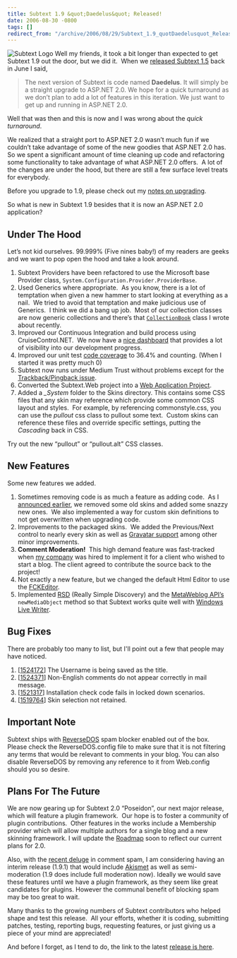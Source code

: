 ```yaml
---
title: Subtext 1.9 &quot;Daedelus&quot; Released!
date: 2006-08-30 -0800
tags: []
redirect_from: "/archive/2006/08/29/Subtext_1.9_quotDaedelusquot_Released.aspx/"
---
```


![Subtext
Logo](https://haacked.com/images/haacked_com/WindowsLiveWriter/Subtext1.9DaedelusReleased_10CAF/SubtextLogo5.png)
Well my friends, it took a bit longer than expected to get Subtext 1.9
out the door, but we did it.  When we [released Subtext
1.5](https://haacked.com/archive/2006/06/07/Subtext1.5NautilusRAndREditionReleased.aspx "Subtext 1.5 announcement") back
in June I said,

> The next version of Subtext is code named **Daedelus**. It will simply
> be a straight upgrade to ASP.NET 2.0. We hope for a quick turnaround
> as we don’t plan to add a lot of features in this iteration. We just
> want to get up and running in ASP.NET 2.0.

Well that was then and this is now and I was wrong about the *quick
turnaround*.

We realized that a straight port to ASP.NET 2.0 wasn’t much fun if we
couldn’t take advantage of some of the new goodies that ASP.NET 2.0
has.  So we spent a significant amount of time cleaning up code and
refactoring some functionality to take advantage of what ASP.NET 2.0
offers.  A lot of the changes are under the hood, but there are still a
few surface level treats for everybody.

Before you upgrade to 1.9, please check out my [notes on
upgrading](https://haacked.com/archive/2006/08/31/Important_Note_On_Upgrading_to_Subtext_1.9.aspx "important note on upgrading Subtext").

So what is new in Subtext 1.9 besides that it is now an ASP.NET 2.0
application?

Under The Hood
--------------

Let’s not kid ourselves. 99.999% (Five nines baby!) of my readers are
geeks and we want to pop open the hood and take a look around.

1.  Subtext Providers have been refactored to use the Microsoft base
    Provider class, `System.Configuration.Provider.ProviderBase`.
2.  Used Generics where appropriate.  As you know, there is a lot of
    temptation when given a new hammer to start looking at everything as
    a nail.  We tried to avoid that temptation and make judicious use of
    Generics.  I think we did a bang up job.  Most of our collection
    classes are now generic collections and there’s
    that [`CollectionBook`](https://haacked.com/archive/2006/08/14/FunIteratingPagedCollectionsWithGenericsAndIterators.aspx "Fun iterating PagedCollections")
    class I wrote about recently.
3.  Improved our Continuous Integration and build process using
    CruiseControl.NET.  We now have a [nice
    dashboard](http://haacked.dyndns.org/ccnet/ "CCNET Dashboard") that
    provides a lot of visibility into our development progress.
4.  Improved our unit test [code
    coverage](https://haacked.com/archive/2004/11/03/CodeCoverageIsNotEnough.aspx "Code Coverage is not enough")
    to 36.4% and counting. (When I started it was pretty much 0)
5.  Subtext now runs under Medium Trust without problems except for the
    [Trackback/Pingback
    issue](https://haacked.com/archive/2006/07/10/MoreOnMediumTrustAndTrackbacks.aspx "Trackbacks in Medium Trust").
6.  Converted the Subtext.Web project into a [Web Application
    Project](http://msdn.microsoft.com/asp.net/reference/infrastructure/wap/default.aspx "Web Application Project").
7.  Added a *\_System* folder to the Skins directory. This contains some
    CSS files that any skin may reference which provide some common CSS
    layout and styles.  For example, by referencing commonstyle.css, you
    can use the *pullout* css class to pullout some text.  Custom skins
    can reference these files and override specific settings, putting
    the *Cascading* back in CSS.

Try out the new “pullout” or “pullout.alt” CSS classes.

New Features
------------

Some new features we added.

1.  Sometimes removing code is as much a feature as adding code.  As I
    [announced
    earlier](https://haacked.com/archive/2006/08/26/Developing_Custom_Skins.aspx "Developing Custom Skins"),
    we removed some old skins and added some snazzy new ones.  We also
    implemented a way for custom skin definitions to not get overwritten
    when upgrading code.
2.  Improvements to the packaged skins.  We added the Previous/Next
    control to nearly every skin as well as [Gravatar
    support](http://subtextproject.com/Home/Docs/Configuration/ConfiguringGravatars/tabid/149/Default.aspx "Configuring Gravatars") among
    other minor improvements.
3.  **Comment Moderation!**  This high demand feature was fast-tracked
    when [my company](http://veloc-it.com/ "My Day Job") was hired to
    implement it for a client who wished to start a blog. The client
    agreed to contribute the source back to the project!
4.  Not exactly a new feature, but we changed the default Html Editor to
    use the [FCKEditor](http://www.fckeditor.net/ "Html Editor").
5.  Implemented
    [RSD](http://cyber.law.harvard.edu/blogs/gems/tech/rsd.html "Really Simple Discovery")
    (Really Simple Discovery) and the [MetaWeblog
    API’s](http://www.xmlrpc.com/metaWeblogApi "RFC") `newMediaObject`
    method so that Subtext works quite well with [Windows Live
    Writer](http://ideas.live.com/programpage.aspx?versionId=4372c8c2-b76f-4d44-aea1-9835b61d8dc1 "WLW Beta Announcement").

Bug Fixes
---------

There are probably too many to list, but I'll point out a few that
people may have noticed.

1.  [[1524172](http://sourceforge.net/tracker/index.php?func=detail&aid=1524172&group_id=137896&atid=739979 "SourceForge")]
    The Username is being saved as the title.
2.  [[1524371](http://sourceforge.net/tracker/index.php?func=detail&aid=1524371&group_id=137896&atid=739979 "SourceForge")]
    Non-English comments do not appear correctly in mail message.
3.  [[1521317](http://sourceforge.net/tracker/index.php?func=detail&aid=1521317&group_id=137896&atid=739979 "SourceForge")]
    Installation check code fails in locked down scenarios.
4.  [[1519764](http://sourceforge.net/tracker/index.php?func=detail&aid=1519764&group_id=137896&atid=739979 "SourceForge")]
    Skin selection not retained.

Important Note
--------------

Subtext ships with
[ReverseDOS](http://www.angrypets.com/tools/rdos/ "Angry Pets ReverseDOS")
spam blocker enabled out of the box. Please check the ReverseDOS.config
file to make sure that it is not filtering any terms that would be
relevant to comments in your blog. You can also disable ReverseDOS by
removing any reference to it from Web.config should you so desire.

Plans For The Future
--------------------

We are now gearing up for Subtext 2.0 “Poseidon”, our next major
release, which will feature a plugin framework.  Our hope is to foster a
community of plugin contributions.  Other features in the works include
a Membership provider which will allow multiple authors for a single
blog and a new skinning framework. I will update the
[Roadmap](http://subtextproject.com/Home/Roadmap/tabid/55/Default.aspx "Subtext Roadmap")
soon to reflect our current plans for 2.0.

Also, with the [recent
deluge](https://haacked.com/archive/2006/08/29/Comment_Spam_Heuristics.aspx "Comment Spam Heuristics")
in comment spam, I am considering having an interim release (1.9.1) that
would include [Akismet](http://akismet.com/ "Akismet") as well as
semi-moderation (1.9 does include full moderation now). Ideally we would
save these features until we have a plugin framework, as they seem like
great candidates for plugins. However the communal benefit of blocking
spam may be too great to wait.

Many thanks to the growing numbers of Subtext contributors who helped
shape and test this release.  All your efforts, whether it is coding,
submitting patches, testing, reporting bugs, requesting features, or
just giving us a piece of your mind are appreciated!

And before I forget, as I tend to do, the link to the latest [release is
here](http://sourceforge.net/project/showfiles.php?group_id=137896 "Subtext 1.9 Release").

